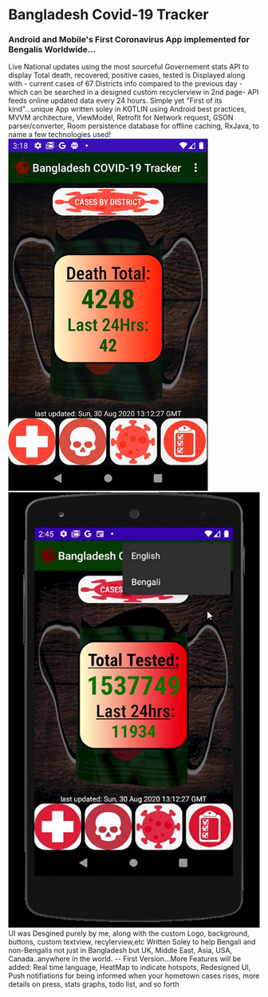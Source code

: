 # Bangladesh Covid-19 Tracker
### Android and Mobile's First Coronavirus App implemented for Bengalis Worldwide...
Live National updates using the most sourceful Governement stats API to display Total death, recovered, positive cases, tested is Displayed along with - current cases of 67 Districts info compared to the previous day - which can be searched in a designed custom recyclerview in 2nd page- API feeds online updated data every 24 hours. 
Simple yet "First of its kind"...unique App written soley in KOTLIN using Android best practices, MVVM architecture, ViewModel, Retrofit for Network request, GSON parser/converter, Room persistence database for offline caching, RxJava, to name a few technologies used! 
 ![](BangladeshCovid19/images/image11.PNG)  ![](BangladeshCovid19/images/image2.jpg)
UI was Desgined purely by me, along with the custom Logo, background, buttons, custom textview, recylerview,etc 
Written Soley to help Bengali and non-Bengalis not just in Bangladesh but UK, Middle East, Asia, USA, Canada..anywhere in the world. -- First Version...More Features will be added: Real time language, HeatMap to indicate hotspots, Redesigned UI, Push notifiations for being informed when your hometown cases rises, more details on press, stats graphs, todo list, and so forth
